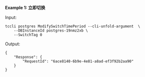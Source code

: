 **Example 1: 立即切换**



Input: 

```
tccli postgres ModifySwitchTimePeriod --cli-unfold-argument  \
    --DBInstanceId postgres-19nmz2xb \
    --SwitchTag 0
```

Output: 
```
{
    "Response": {
        "RequestId": "6ace8140-6b9e-4e81-a8ad-ef3f92b2aa90"
    }
}
```

